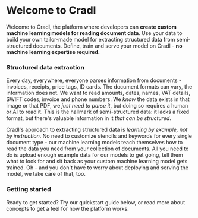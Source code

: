 # Welcome to Cradl

Welcome to Cradl, the platform where developers can **create custom machine learning models for reading document data**. Use your data to build your own tailor-made model for extracting structured data from semi-structured documents. Define, train and serve your model on Cradl - **no machine learning expertise required.**

### Structured data extraction

Every day, everywhere, everyone parses information from documents - invoices, receipts, price tags, ID cards. The document formats can vary, the information does not. We want to read amounts, dates, names, VAT details, SWIFT codes, invoice and phone numbers. We _know_ the data exists in that image or that PDF, we _just need to parse it_, but doing so requires a human or AI to read it. This is the hallmark of semi-structured data: it lacks a fixed format, but there's valuable information in it _that can be structured_.

Cradl's approach to extracting structured data is _learning by example, not by instruction_. No need to customize stencils and keywords for every single document type - our machine learning models teach themselves how to read the data you need from your collection of documents. All you need to do is upload enough example data for our models to get going, tell them what to look for and sit back as your custom machine learning model gets trained. Oh - and you don't have to worry about deploying and serving the model, we take care of that, too.

### Getting started

Ready to get started? Try our quickstart guide below, or read more about concepts to get a feel for how the platform works.





